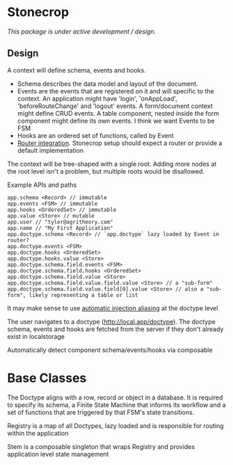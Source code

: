 # Stonecrop
_This package is under active development / design._

## Design
A context will define schema, events and hooks. 
  - Schema describes the data model and layout of the document.
  - Events are the events that are registered on it and will specific to the context. An application might have 'login', 'onAppLoad', 'beforeRouteChange' and 'logout' events.  A form/document context might define CRUD events. A table component, nested inside the form component might define its own events. I think we want Events to be FSM
  - Hooks are an ordered set of functions, called by Event
  - [Router integration](https://pinia.vuejs.org/core-concepts/plugins.html#adding-new-external-properties). Stonecrop setup should expect a router or provide a default implementation

The context will be tree-shaped with a single root. Adding more nodes at the root level isn't a problem, but multiple roots would be disallowed. 

Example APIs and paths

```
app.schema <Record> // immutable
app.events <FSM> // immutable
app.hooks <OrderedSet> // immutable
app.value <Store> // mutable
app.user // "tyler@agritheory.com"
app.name // "My First Application"
app.doctype.schema <Record> // `app.doctype` lazy loaded by Event in router?
app.doctype.events <FSM> 
app.doctype.hooks <OrderedSet>
app.doctype.hooks.value <Store> 
app.doctype.schema.field.events <FSM>
app.doctype.schema.field.hooks <OrderedSet>
app.doctype.schema.field.value <Store>
app.doctype.schema.field.value.field.value <Store> // a "sub-form" 
app.doctype.schema.field.value.field[0].value <Store> // also a "sub-form", likely representing a table or list
```

It may make sense to use [automatic injection aliasing](https://vuejs.org/guide/components/provide-inject.html#inject) at the doctype level

The user navigates to a doctype (http://local.app/doctype).
The doctype schema, events and hooks are fetched from the server if they don't already exist in localstorage

Automatically detect component schema/events/hooks via composable

# Base Classes
The Doctype aligns with a row, record or object in a database. It is required to specify its schema, a Finite State Machine that informs its workflow and a set of functions that are triggered by that FSM's state transitions.

Registry is a map of all Doctypes, lazy loaded and is responsible for routing within the application

Stem is a composable singleton that wraps Registry and provides application level state management


